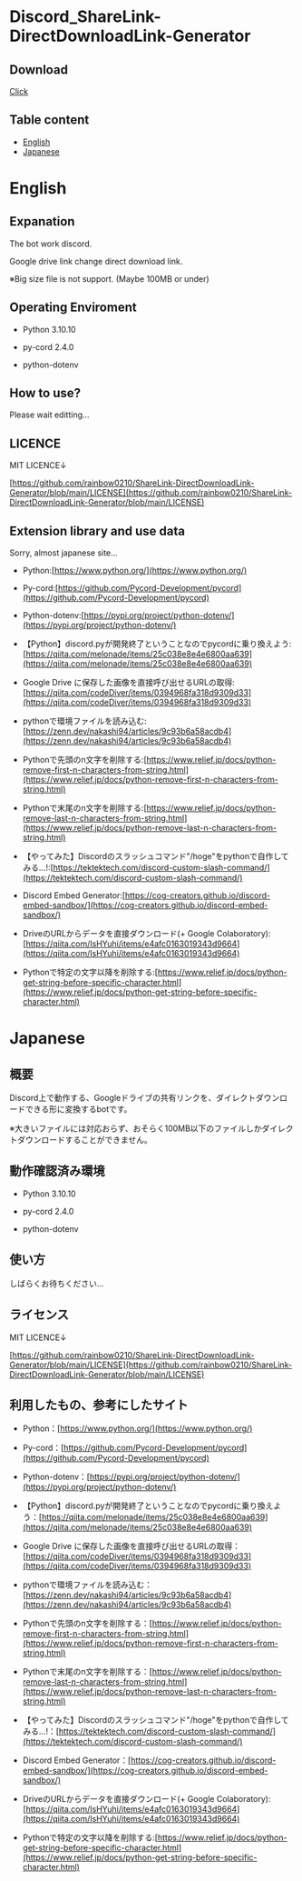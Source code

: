 # Discord_ShareLink-DirectDownloadLink-Generator

## Download
[Click](https://github.com/rainbow0210/ShareLink-DirectDownloadLink-Generator/archive/refs/heads/main.zip)
## Table content

* [English](https://github.com/rainbow0210/ShareLink-DirectDownloadLink-Generator/#English)
* [Japanese](https://github.com/rainbow0210/ShareLink-DirectDownloadLink-Generator/#Japanese)

# English
## Expanation
The bot work discord.

Google drive link change direct download link.

※Big size file is not support. (Maybe 100MB or under)

## Operating Enviroment
* Python 3.10.10

* py-cord 2.4.0

* python-dotenv

## How to use?
Please wait editting...

## LICENCE
MIT LICENCE↓

[https://github.com/rainbow0210/ShareLink-DirectDownloadLink-Generator/blob/main/LICENSE](https://github.com/rainbow0210/ShareLink-DirectDownloadLink-Generator/blob/main/LICENSE)

## Extension library and use data
Sorry, almost japanese site...

* Python:[https://www.python.org/](https://www.python.org/)

* Py-cord:[https://github.com/Pycord-Development/pycord](https://github.com/Pycord-Development/pycord)

* Python-dotenv:[https://pypi.org/project/python-dotenv/](https://pypi.org/project/python-dotenv/)

* 【Python】discord.pyが開発終了ということなのでpycordに乗り換えよう:[https://qiita.com/melonade/items/25c038e8e4e6800aa639](https://qiita.com/melonade/items/25c038e8e4e6800aa639)

* Google Drive に保存した画像を直接呼び出せるURLの取得:[https://qiita.com/codeDiver/items/0394968fa318d9309d33](https://qiita.com/codeDiver/items/0394968fa318d9309d33)

* pythonで環境ファイルを読み込む:[https://zenn.dev/nakashi94/articles/9c93b6a58acdb4](https://zenn.dev/nakashi94/articles/9c93b6a58acdb4)

* Pythonで先頭のn文字を削除する:[https://www.relief.jp/docs/python-remove-first-n-characters-from-string.html](https://www.relief.jp/docs/python-remove-first-n-characters-from-string.html)

* Pythonで末尾のn文字を削除する:[https://www.relief.jp/docs/python-remove-last-n-characters-from-string.html](https://www.relief.jp/docs/python-remove-last-n-characters-from-string.html)

* 【やってみた】Discordのスラッシュコマンド"/hoge"をpythonで自作してみる...!:[https://tektektech.com/discord-custom-slash-command/](https://tektektech.com/discord-custom-slash-command/)

* Discord Embed Generator:[https://cog-creators.github.io/discord-embed-sandbox/](https://cog-creators.github.io/discord-embed-sandbox/)

* DriveのURLからデータを直接ダウンロード(+ Google Colaboratory):[https://qiita.com/IsHYuhi/items/e4afc0163019343d9664](https://qiita.com/IsHYuhi/items/e4afc0163019343d9664)

* Pythonで特定の文字以降を削除する:[https://www.relief.jp/docs/python-get-string-before-specific-character.html](https://www.relief.jp/docs/python-get-string-before-specific-character.html)

# Japanese
## 概要
Discord上で動作する、Googleドライブの共有リンクを、ダイレクトダウンロードできる形に変換するbotです。

※大きいファイルには対応おらず、おそらく100MB以下のファイルしかダイレクトダウンロードすることができません。

## 動作確認済み環境
* Python 3.10.10

* py-cord 2.4.0

* python-dotenv

## 使い方
しばらくお待ちください...

## ライセンス
MIT LICENCE↓

[https://github.com/rainbow0210/ShareLink-DirectDownloadLink-Generator/blob/main/LICENSE](https://github.com/rainbow0210/ShareLink-DirectDownloadLink-Generator/blob/main/LICENSE)

## 利用したもの、参考にしたサイト
* Python：[https://www.python.org/](https://www.python.org/)

* Py-cord：[https://github.com/Pycord-Development/pycord](https://github.com/Pycord-Development/pycord)

* Python-dotenv：[https://pypi.org/project/python-dotenv/](https://pypi.org/project/python-dotenv/)

* 【Python】discord.pyが開発終了ということなのでpycordに乗り換えよう：[https://qiita.com/melonade/items/25c038e8e4e6800aa639](https://qiita.com/melonade/items/25c038e8e4e6800aa639)

* Google Drive に保存した画像を直接呼び出せるURLの取得：[https://qiita.com/codeDiver/items/0394968fa318d9309d33](https://qiita.com/codeDiver/items/0394968fa318d9309d33)

* pythonで環境ファイルを読み込む：[https://zenn.dev/nakashi94/articles/9c93b6a58acdb4](https://zenn.dev/nakashi94/articles/9c93b6a58acdb4)

* Pythonで先頭のn文字を削除する：[https://www.relief.jp/docs/python-remove-first-n-characters-from-string.html](https://www.relief.jp/docs/python-remove-first-n-characters-from-string.html)

* Pythonで末尾のn文字を削除する：[https://www.relief.jp/docs/python-remove-last-n-characters-from-string.html](https://www.relief.jp/docs/python-remove-last-n-characters-from-string.html)

* 【やってみた】Discordのスラッシュコマンド"/hoge"をpythonで自作してみる...!：[https://tektektech.com/discord-custom-slash-command/](https://tektektech.com/discord-custom-slash-command/)

* Discord Embed Generator：[https://cog-creators.github.io/discord-embed-sandbox/](https://cog-creators.github.io/discord-embed-sandbox/)

* DriveのURLからデータを直接ダウンロード(+ Google Colaboratory):[https://qiita.com/IsHYuhi/items/e4afc0163019343d9664](https://qiita.com/IsHYuhi/items/e4afc0163019343d9664)

* Pythonで特定の文字以降を削除する:[https://www.relief.jp/docs/python-get-string-before-specific-character.html](https://www.relief.jp/docs/python-get-string-before-specific-character.html)
